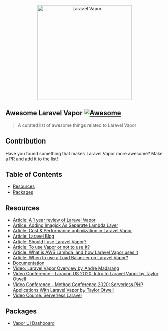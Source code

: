 <p align="center">
    <img title="Laravel Vapor" height="300" src="https://raw.githubusercontent.com/nunomaduro/awesome-laravel-vapor/master/laravel-vapor.png" />
</p>

## Awesome Laravel Vapor [![Awesome](https://rawcdn.githack.com/sindresorhus/awesome/d7305f38d29fed78fa85652e3a63e154dd8e8829/media/badge.svg)](https://github.com/sindresorhus/awesome)

> A curated list of awesome things related to Laravel Vapor

## Contribution
Have you found something that makes Laravel Vapor more awesome? Make a PR and add it to the list!

## Table of Contents

- [Resources](#resources)
- [Packages](#packages)

## Resources
* [Article: A 1 year review of Laravel Vapor](https://usefathom.com/blog/vapor-one-year)
* [Artilce: Adding Imagick As Separate Lambda Layer](https://blog.laravel.com/vapor-adding-imagick-as-a-separate-lambda-layer)
* [Article: Cost & Performance optimization in Laravel Vapor](https://divinglaravel.com/cost-performance-optimization-in-laravel-vapor)
* [Article: Laravel Blog](https://blog.laravel.com/vapor)
* [Article: Should I use Laravel Vapor?](https://serverlesslaravelcourse.com/blog/should-i-use-laravel-vapor)
* [Article: To use Vapor or not to use it?](https://divinglaravel.com/to-use-vapor-or-not-to-use-it)
* [Article: What is AWS Lambda, and how Laravel Vapor uses it](https://divinglaravel.com/what-is-aws-lambda-and-how-laravel-vapor-uses-it)
* [Article: When to use a Load Balancer on Laravel Vapor?](https://divinglaravel.com/laravel-vapor-when-to-use-a-load-balancer)
* [Documentation](https://docs.vapor.build/1.0/introduction.html)
* [Video: Laravel Vapor Overview by Andre Madarang](https://www.youtube.com/watch?v=xqVUdebctAM)
* [Video Conference - Laracon US 2020: Intro to Laravel Vapor by Taylor Otwell](https://www.youtube.com/watch?v=XsPeWjKAUt0)
* [Video Conference - Method Conference 2020: Serverless PHP Applications With Laravel Vapor by Taylor Otwell](https://www.youtube.com/watch?v=QMmqe1JdzfY)
* [Video Course: Serverless Laravel](https://serverlesslaravelcourse.com)

## Packages
* [Vapor UI Dashboard](https://github.com/laravel/vapor-ui)
